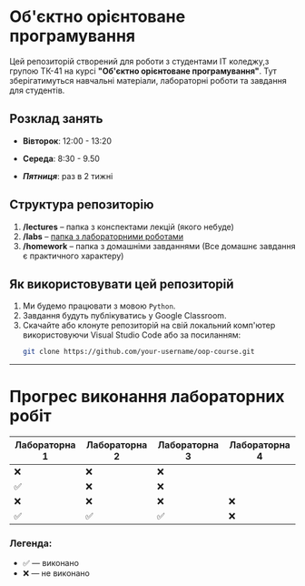 # Об'єктно орієнтоване програмування

Цей репозиторій створений для роботи з студентами ІТ коледжу,з групою ТК-41 на курсі **"Об'єктно орієнтоване програмування"**. Тут зберігатимуться навчальні матеріали, лабораторні роботи та завдання для студентів.

## Розклад занять

+ **Вівторок**: 12:00 - 13:20
- **Середа**: 8:30 - 9.50
* *__Пятниця__*: раз в 2 тижні

## Структура репозиторію

1. **/lectures** – папка з конспектами лекцій (якого небуде)
1. **/labs** – [папка з лабораторними роботами](./labs/README.md)
1. **/homework** – папка з домашніми завданнями (Все домашнє завдання є практичного характеру)

## Як використовувати цей репозиторій

1. Ми будемо працювати з мовою `Python`.
1. Завдання будуть публікуватись у Google Classroom. 
1. Скачайте або клонуте репозиторій на свій локальний комп'ютер використовуючи Visual Studio Code або за посиланням:
   ```bash
   git clone https://github.com/your-username/oop-course.git

---

# Прогрес виконання лабораторних робіт

| Лабораторна 1 | Лабораторна 2 | Лабораторна 3 | Лабораторна 4 |
|---------------|---------------|---------------|---------------|
| :x:           | :x:           | :x:           |
| :white_check_mark: | :x:           | :x:           |
| :x:           | :x:           | :x:           | :x:           |
| :white_check_mark: | :white_check_mark: | :white_check_mark: | :x:           |

### Легенда:
- :white_check_mark: — виконано
- :x: — не виконано


![]()